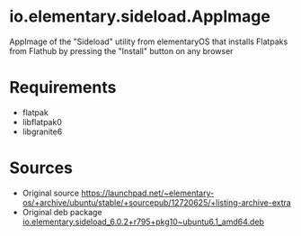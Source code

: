 # io.elementary.sideload.AppImage
AppImage of the "Sideload" utility from elementaryOS that installs Flatpaks from Flathub by pressing the "Install" button on any browser

# Requirements
- flatpak
- libflatpak0
- libgranite6

# Sources
- Original source https://launchpad.net/~elementary-os/+archive/ubuntu/stable/+sourcepub/12720625/+listing-archive-extra
- Original deb package [io.elementary.sideload_6.0.2+r795+pkg10~ubuntu6.1_amd64.deb](https://launchpad.net/~elementary-os/+archive/ubuntu/stable/+files/io.elementary.sideload_6.0.2+r795+pkg10~ubuntu6.1_amd64.deb)
